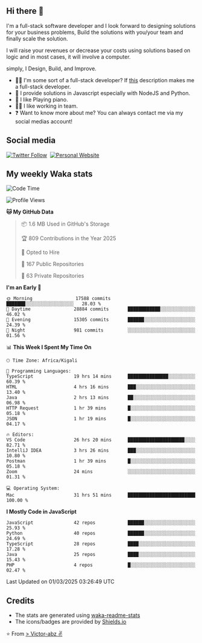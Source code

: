 ## Hi there 👋
I'm a full-stack software developer and I look forward to designing solutions for your business problems, Build the solutions with you/your team and finally scale the solution.

I will raise your revenues or decrease your costs using solutions based on logic and in most cases, it will involve a computer.

simply, I Design, Build, and Improve.

- 👨‍💻 I'm some sort of a full-stack developer? If [this](https://www.w3schools.com/whatis/whatis_fullstack.asp) description makes me a full-stack developer.
- 🌱 I provide solutions in Javascript especially with NodeJS and Python. 
- 🎹 I like Playing piano.
- 👯‍♀️ I like working in team.
- ❓ Want to know more about me? You can always contact me via my social medias account!

## Social media
[![Twitter Follow](https://img.shields.io/twitter/follow/vicky_abz?color=%231DA1F2&label=Twitter&style=for-the-badge&logo=twitter&logoColor=ffffff)](https://twitter.com/vicky_abz)
‎‎ [![Personal Website](https://img.shields.io/static/v1?label=visit&message=victor-abz.com&color=%235F021F&style=for-the-badge)](https://victor-abz.com/)

## My weekly Waka stats
<!--START_SECTION:waka-->
![Code Time](http://img.shields.io/badge/Code%20Time-1%2C191%20hrs%2025%20mins-blue)

![Profile Views](http://img.shields.io/badge/Profile%20Views-0-blue)

**🐱 My GitHub Data** 

> 📦 1.6 MB Used in GitHub's Storage 
 > 
> 🏆 809 Contributions in the Year 2025
 > 
> 💼 Opted to Hire
 > 
> 📜 167 Public Repositories 
 > 
> 🔑 63 Private Repositories 
 > 
**I'm an Early 🐤** 

```text
🌞 Morning                17588 commits       ███████░░░░░░░░░░░░░░░░░░   28.03 % 
🌆 Daytime                28884 commits       ████████████░░░░░░░░░░░░░   46.02 % 
🌃 Evening                15305 commits       ██████░░░░░░░░░░░░░░░░░░░   24.39 % 
🌙 Night                  981 commits         ░░░░░░░░░░░░░░░░░░░░░░░░░   01.56 % 
```


📊 **This Week I Spent My Time On** 

```text
🕑︎ Time Zone: Africa/Kigali

💬 Programming Languages: 
TypeScript               19 hrs 14 mins      ███████████████░░░░░░░░░░   60.39 % 
HTML                     4 hrs 16 mins       ███░░░░░░░░░░░░░░░░░░░░░░   13.40 % 
Java                     2 hrs 13 mins       ██░░░░░░░░░░░░░░░░░░░░░░░   06.98 % 
HTTP Request             1 hr 39 mins        █░░░░░░░░░░░░░░░░░░░░░░░░   05.18 % 
JSON                     1 hr 19 mins        █░░░░░░░░░░░░░░░░░░░░░░░░   04.17 % 

🔥 Editors: 
VS Code                  26 hrs 20 mins      █████████████████████░░░░   82.71 % 
IntelliJ IDEA            3 hrs 26 mins       ███░░░░░░░░░░░░░░░░░░░░░░   10.80 % 
Postman                  1 hr 39 mins        █░░░░░░░░░░░░░░░░░░░░░░░░   05.18 % 
Zoom                     24 mins             ░░░░░░░░░░░░░░░░░░░░░░░░░   01.31 % 

💻 Operating System: 
Mac                      31 hrs 51 mins      █████████████████████████   100.00 % 
```

**I Mostly Code in JavaScript** 

```text
JavaScript               42 repos            ██████░░░░░░░░░░░░░░░░░░░   25.93 % 
Python                   40 repos            ██████░░░░░░░░░░░░░░░░░░░   24.69 % 
TypeScript               28 repos            ████░░░░░░░░░░░░░░░░░░░░░   17.28 % 
Java                     25 repos            ████░░░░░░░░░░░░░░░░░░░░░   15.43 % 
PHP                      4 repos             █░░░░░░░░░░░░░░░░░░░░░░░░   02.47 % 
```




 Last Updated on 01/03/2025 03:26:49 UTC
<!--END_SECTION:waka-->

## Credits
- The stats are generated using [waka-readme-stats](https://github.com/anmol098/waka-readme-stats)
- The icons/badges are provided by [Shields.io](https://shields.io/)

⭐️ From [> Victor-abz ✌](https://victor-abz.com/)
